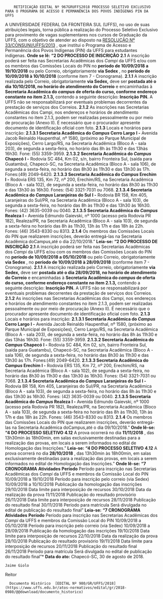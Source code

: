         RETIFICAÇÃO EDITAL Nº 967GRUFFS2018 PROCESSO SELETIVO EXCLUSIVO PARA O PROGRAMA DE ACESSO E PERMANÊNCIA DOS POVOS INDÍGENAS PIN DA UFFS  

 A UNIVERSIDADE FEDERAL DA FRONTEIRA SUL (UFFS), no uso de suas atribuições legais, torna pública a realização do Processo Seletivo Exclusivo para provimento de vagas suplementares nos cursos de Graduação da UFFS, com o objetivo de atender ao disposto na [RESOLUÇÃO Nº 33/CONSUNI/UFFS/2013](https://www.uffs.edu.br/atos-normativos/resolucao/consuni/2013-0033)  , que institui o Programa de Acesso e Permanência dos Povos Indígenas (PIN) da UFFS para estudantes indígenas.   **Onde se lê:**  **“2 DO PROCESSO DE INSCRIÇÃO**  **2.1** A inscrição poderá ser feita nas Secretarias Acadêmicas dos *Campi* da UFFS e/ou com os membros das Comissões Locais do PIN no **período de 10/09/2018 a 19/10/2018** ou pelo Correio, obrigatoriamente **via Sedex** , no **período de 10/09/2018 à 10/10/2018** (conforme item 7 - Cronograma). **2.1.1** A inscrição realizada pelo Correio, obrigatoriamente **via Sedex,** deve ser **postada até o dia 10/10/2018, no horário de atendimento do Correio** e encaminhadas à **Secretaria Acadêmica do *campus* de oferta do curso, conforme endereço constante no item 2.1.3,** contendo a seguinte descrição: **Inscrição PIN.** A UFFS não se responsabilizará por eventuais problemas decorrentes da prestação de serviços dos Correios. **2.1.2** As inscrições nas Secretarias Acadêmicas dos Campi, nos endereços e horários de atendimento constantes no item 2.1.3, podem ser realizadas pessoalmente ou por meio de procuração (Anexo II). É necessário que o procurador apresente documento de identificação oficial com foto. **2.1.3** Locais e horários para inscrição: **2.1.3.1 Secretaria Acadêmica do *Campus* Cerro Largo**  **I -** Avenida Jacob Reinaldo Haupenthal, nº 1580, (próximo ao Parque Municipal de Exposições), Cerro Largo/RS, na Secretaria Acadêmica (Bloco A - sala 203), de segunda a sexta-feira, no horário das 8h às 11h30 e das 13hàs 16h30. Fone: (55) 3359-3959. **2.1.3.2 Secretaria Acadêmica do *Campus* Chapecó**  **I -** Rodovia SC 484, Km 02, s/n, bairro Fronteira Sul, (saída para Guatambu), Chapecó-SC, na Secretaria Acadêmica (Bloco A - sala 106), de segunda a sexta-feira, no horário das 8h30 às 11h30 e das 13h30 às 17h. Fones:(49) 2049-6420. **2.1.3.3 Secretaria Acadêmica do *Campus* Erechim**  **I -** Rodovia ERS 135, Km 72, nº 200, Erechim/RS, na Secretaria Acadêmica (Bloco A - sala 102), de segunda a sexta-feira, no horário das 8h30 às 11h30 e das 13h30 às 16h30. Fones: (54) 3321-7031 ou 7068. **2.1.3.4 Secretaria Acadêmica do *Campus* Laranjeiras do Sul**  **I -** Rodovia BR 158, Km 405, Laranjeiras do Sul/PR, na Secretaria Acadêmica (Bloco A - sala 103), de segunda a sexta-feira, no horário das 8h às 11h30 e das 13h30 às 16h30. Fones: (42) 3635-0039 ou 0040. **2.1.3.5 Secretaria Acadêmica do *Campus* Realeza**  **I -** Avenida Edmundo Gaievski, nº 1000 (acesso pela Rodovia PR 182), Realeza/PR, na Secretaria Acadêmica (Bloco A - sala 103), de segunda a sexta-feira no horário das 8h às 11h30, 13h às 17h e das 18h às 22h. Fones: (46) 3543-8330 ou 8313. **2.1.4** Os membros das Comissões Locais do PIN que realizarem inscrições, deverão entregá-las na Secretaria Acadêmica doCampus,até o dia 22/10/2018.”   **Leia-se:**  **“2 DO PROCESSO DE INSCRIÇÃO**  **2.1** A inscrição poderá ser feita nas Secretarias Acadêmicas dos *Campi* da UFFS e/ou com os membros das Comissões Locais do PIN no **período de 10/09/2018 a 05/10/2018** ou pelo Correio, obrigatoriamente **via Sedex** , no **período de 10/09/2018 à 28/09/2018** (conforme item 7 - Cronograma). **2.1.1** A inscrição realizada pelo Correio, obrigatoriamente **via Sedex,** deve ser **postada até o dia 28/09/2018, no horário de atendimento do Correio** e encaminhadas à **Secretaria Acadêmica do *campus* de oferta do curso, conforme endereço constante no item 2.1.3,** contendo a seguinte descrição: **Inscrição PIN.** A UFFS não se responsabilizará por eventuais problemas decorrentes da prestação de serviços dos Correios. **2.1.2** As inscrições nas Secretarias Acadêmicas dos Campi, nos endereços e horários de atendimento constantes no item 2.1.3, podem ser realizadas pessoalmente ou por meio de procuração (Anexo II). É necessário que o procurador apresente documento de identificação oficial com foto. **2.1.3** Locais e horários para inscrição: **2.1.3.1 Secretaria Acadêmica do *Campus* Cerro Largo**  **I -** Avenida Jacob Reinaldo Haupenthal, nº 1580, (próximo ao Parque Municipal de Exposições), Cerro Largo/RS, na Secretaria Acadêmica (Bloco A - sala 203), de segunda a sexta-feira, no horário das 8h às 11h30 e das 13hàs 16h30. Fone: (55) 3359-3959. **2.1.3.2 Secretaria Acadêmica do *Campus* Chapecó**  **I -** Rodovia SC 484, Km 02, s/n, bairro Fronteira Sul, (saída para Guatambu), Chapecó-SC, na Secretaria Acadêmica (Bloco A - sala 106), de segunda a sexta-feira, no horário das 8h30 às 11h30 e das 13h30 às 17h. Fones:(49) 2049-6420. **2.1.3.3 Secretaria Acadêmica do *Campus* Erechim**  **I -** Rodovia ERS 135, Km 72, nº 200, Erechim/RS, na Secretaria Acadêmica (Bloco A - sala 102), de segunda a sexta-feira, no horário das 8h30 às 11h30 e das 13h30 às 16h30. Fones: (54) 3321-7031 ou 7068. **2.1.3.4 Secretaria Acadêmica do *Campus* Laranjeiras do Sul**  **I -** Rodovia BR 158, Km 405, Laranjeiras do Sul/PR, na Secretaria Acadêmica (Bloco A - sala 103), de segunda a sexta-feira, no horário das 8h às 11h30 e das 13h30 às 16h30. Fones: (42) 3635-0039 ou 0040. **2.1.3.5 Secretaria Acadêmica do *Campus* Realeza**  **I -** Avenida Edmundo Gaievski, nº 1000 (acesso pela Rodovia PR 182), Realeza/PR, na Secretaria Acadêmica (Bloco A - sala 103), de segunda a sexta-feira no horário das 8h às 11h30, 13h às 17h e das 18h às 22h. Fones: (46) 3543-8330 ou 8313. **2.1.4** Os membros das Comissões Locais do PIN que realizarem inscrições, deverão entregá-las na Secretaria Acadêmica doCampus,até o dia 09/10/2018.” **Onde lê-se:**  **“4 DO PROCESSO SELETIVO**  **4.12** A prova ocorrerá no dia **11/11/2018** , das 13h30min às 18h00min, em salas exclusivamente destinadas para a realização das provas, em locais a serem informados no edital de Homologação das Inscrições.”   **Leia-se:**  **“4 DO PROCESSO SELETIVO**  **4.12** A prova ocorrerá no dia **28/10/2018** , das 13h30min às 18h00min, em salas exclusivamente destinadas para a realização das provas, em locais a serem informados no edital de Homologação das Inscrições.” **Onde lê-se:**  **“7 CRONOGRAMA**      **Atividades**    **Período**      Período para inscrição nas Secretarias Acadêmicas dos *Campi* da UFFS e membros da Comissão Local do PIN   10/09/2018 a 19/10/2018     Período para inscrição pelo correio (via Sedex)   10/09/2018 a 10/10/2018     Publicação da homologação das inscrições   29/10/2018     Data limite para interposição de recursos   30/10/2018     Data da realização da prova   11/11/2018     Publicação do resultado provisório   26/11/2018     Data limite para interposição de recursos   28/11/2018     Publicação do resultado final   30/11/2018     Período para matrícula   Será divulgada no edital de publicação do resultado final”       **Leia-se:**  **“7 CRONOGRAMA**      **Atividades**    **Período**      Período para inscrição nas Secretarias Acadêmicas dos *Campi* da UFFS e membros da Comissão Local do PIN   10/09/2018 a 05/10/2018     Período para inscrição pelo correio (via Sedex)   10/09/2018 a 28/09/2018     Publicação da homologação das inscrições   19/10/2018     Data limite para interposição de recursos   22/10/2018     Data da realização da prova   28/10/2018     Publicação do resultado provisório   19/11/2018     Data limite para interposição de recursos   20/11/2018     Publicação do resultado final   26/11/2018     Período para matrícula   Será divulgada no edital de publicação do resultado final”*          **Data do ato:** Chapecó-SC, 30 de agosto de 2018.   
 

    Jaime Giolo   
 Reitor 

      Documento Histórico  [EDITAL Nº 980/GR/UFFS/2018](https://www.uffs.edu.br/atos-normativos/edital/gr/2018-0980/@@download/documento_historico)     
      